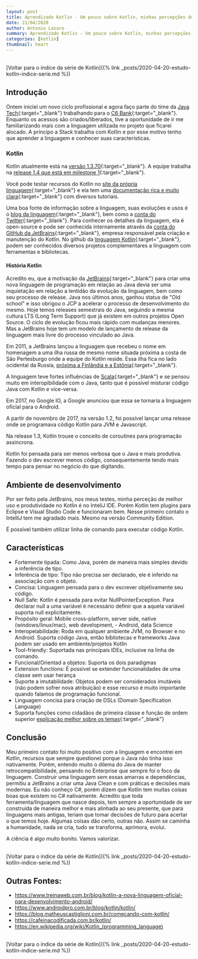 ```yaml
---
layout: post
title: Aprendizado Kotlin - Um pouco sobre Kotlin, minhas percepções do primeiro contato
date: 21/04/2020
author: Antonio Lazaro
summary: Aprendizado Kotlin - Um pouco sobre Kotlin, minhas percepções do primeiro contato
categories: [kotlin]
thumbnail: heart
---
```


<br/>
[Voltar para o índice da série de Kotlin]({% link _posts/2020-04-20-estudo-kotlin-indice-serie.md %})

## Introdução

Ontem iniciei um novo ciclo profissional e agora faço parte do time da [Jaya Tech](https://jaya.tech/){:target="\_blank"} trabalhando para o [C6 Bank](https://www.c6bank.com.br){:target="\_blank"}. Enquanto os acessos são criados/liberados, tive a oportunidade de ir me familiarizando mais com a linguagem utilizada no projeto que ficarei alocado. A principo a Stack trabalha com Kotlin e por esse motivo tenho que aprender a linguagem e conhecer suas características.

### Kotlin

Kotlin atualmente está na [versão 1.3.70](https://blog.jetbrains.com/kotlin/2020/03/kotlin-1-3-70-released/?_ga=2.196070380.1960498962.1587384907-1530203495.1584056577){:target="\_blank"}. A equipe trabalha na [release 1.4 que está em milestone 1](https://blog.jetbrains.com/kotlin/2020/03/kotlin-1-4-m1-released/?_ga=2.196070380.1960498962.1587384907-1530203495.1584056577){:target="\_blank"}.

Você pode testar recursos do Kotlin no [site da própria linguagem](https://kotlinlang.org/#try-kotlin){:target="\_blank"} e ela tem uma [documentação rica e muito clara](https://kotlinlang.org/docs/tutorials/getting-started.html){:target="\_blank"} com diversos tutoriais.

Uma boa fonte de informação sobre a linguagem, suas evoluções e usos é o [blog da linguagem](https://blog.jetbrains.com/kotlin/){:target="\_blank"}, bem como a [conta do Twitter](https://twitter.com/kotlin){:target="\_blank"}. Para conhecer os detalhes da linguagem, ela é open-source e pode ser conhecida internamente através da [conta do GitHub da JetBrains](https://github.com/JetBrains/kotlin){:target="\_blank"}, empresa responsável pela criação e manutenção do Kotlin. No github da [linguagem Kotlin](https://github.com/Kotlin){:target="\_blank"}, podem ser conhecidos diversos projetos complementares a linguagem com ferramentas e bibliotecas.

#### História Kotlin

Acredito eu, que a motivação da [JetBrains](https://www.jetbrains.com/){:target="\_blank"} para criar uma nova linguagem de programação em relação ao Java devia ser uma inquietação em relação a lentidão da evolução da linguagem, bem como seu processo de release. Java nos últimos anos, ganhou status de "Old school" e isso obrigou o JCP a acelerar o processo de desenvolvimento do mesmo. Hoje temos releases semestrais do Java, seguindo a mesma cultura LTS (Long Term Support) que já existem em outros projetos Open Source. O ciclo de evolução ficou mais rápido com mudanças menores. Mas a JetBrains hoje tem um modelo de lançamento de release da linguagem mais livre do processo vinculado ao Java.

Em 2011, a JetBrains lançou a linguagem que recebeu o nome em homenagem a uma ilha russa de mesmo nome situada próxima a costa de São Pertesburgo onde a equipe do Kotlin reside. Essa ilha fica no lado ocidental da Russia, [próxima a Finlândia e a Estônia](https://goo.gl/maps/bhU78E8DyQGSLqh4A){:target="\_blank"}.

A linguagem teve fortes influências de [Scala](https://www.scala-lang.org/){:target="\_blank"} e se pensou muito em interopibilidade com o Java, tanto que é possível misturar código Java com Kotlin e vice-versa.

Em 2017, no Google IO, a Google anunciou que essa se tornaria a linguagem oficial para o Android.

A partir de novembro de 2017, na versão 1.2, foi possível lançar uma release onde se programava código Kotlin para JVM e Javascript.

Na release 1.3, Kotlin trouxe o conceito de coroutines para programação assincrona.

Kotlin foi pensada para ser menos verbosa que o Java e mais produtiva. Fazendo o dev escrever menos código, consequentemente tendo mais tempo para pensar no negócio do que digitando.

## Ambiente de desenvolvimento

Por ser feito pela JetBrains, nos meus testes, minha perceção de melhor uso e produtividade no Kotlin é no InteliJ IDE. Porém Kotlin tem plugins para Eclipse e Visual Studio Code e funcionaram bem. Nesse primeiro contato o IntelliJ tem me agradado mais. Mesmo na versão Community Edition.

É possível também utilizar linha de comando para executar código Kotlin.

## Características

- Fortemente tipada: Como Java, porém de maneira mais simples devido a inferência de tipo.
- Inferência de tipo: Tipo não precisa ser declarado, ele é inferido na associação com o objeto.
- Concisa: Linguagem pensada para o dev escrever objetivamente seu código.
- Null Safe: Kotlin é pensada para evitar NullPointerException. Para declarar null a uma variável é necessário definir que a aquela variável suporta null explicitamente.
- Propósito geral: Mobile cross-platform, server side, native (windows/linux/mac), web development, - Android, data Science
- Interopelabilidade: Roda em qualquer ambiente JVM, no Browser e no Android. Suporta código Java, então bibliotecas e frameworks Java podem ser usado em ambiente/projetos Kotlin
- Tool-friendly: Suportada nas principais IDEs, inclusive na linha de comando.
- Funcional/Orientad a objetos: Suporta os dois paradigmas
- Extension functions: É possível se extender funcionalidades de uma classe sem usar herança
- Suporte a imutabilidade: Objetos podem ser considerados imutáveis (não podem sofrer nova atribuição) e esse recurso é muito importante quando falamos de programação funcional.
- Linguagem concisa para criação de DSLs (Domain Specification Language)
- Suporta funções como cidadãos de primeira classe e função de ordem superior [explicação melhor sobre os temas](https://leandromoh.gitbooks.io/tcc-paradigmas-de-programacao/5_paradigma_funcional/54_funcoes_de_primeira_classe_e_de_ordem_superior.html){:target="\_blank"}

## Conclusão

Meu primeiro contato foi muito positivo com a linguagem e encontrei em Kotlin, recursos que sempre questionei porque o Java não tinha isso nativamente. Porém, entendo muito o dilema do Java de manter retrocompatibilidade, pensando no Enterprise que sempre foi o foco da linguagem. Construir uma linguagem sem essas amarras e dependências, permitiu a JetBrains a criar uma Java Clean e com práticas e decisões mais modernas. Eu não conheço C#, porém dizem que Kotlin tem muitas coisas boas que existem no C# nativamente. Acredito que toda ferramenta/linguagem que nasce depois, tem sempre a oportunidade de ser construída de maneira melhor e mais alinhada ao seu presente, que para linguagens mais antigas, teriam que tomar decisões de futuro para acertar o que temos hoje. Algumas coisas dão certo, outras não. Assim se caminha a humanidade, nada se cria, tudo se transforma, aprimora, evolui.

A ciência é algo muito bonito. Vamos valorizar.

<br/>
[Voltar para o índice da série de Kotlin]({% link _posts/2020-04-20-estudo-kotlin-indice-serie.md %})

## Outras Fontes:

- https://www.treinaweb.com.br/blog/kotlin-a-nova-linguagem-oficial-para-desenvolvimento-android/
- https://www.androidpro.com.br/blog/kotlin/kotlin/
- https://blog.matheuscastiglioni.com.br/comecando-com-kotlin/
- https://cafeinacodificada.com.br/kotlin/
- https://en.wikipedia.org/wiki/Kotlin_(programming_language)

<br/>
[Voltar para o índice da série de Kotlin]({% link _posts/2020-04-20-estudo-kotlin-indice-serie.md %})
